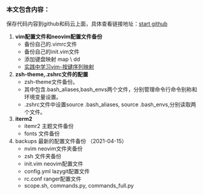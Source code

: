 ### 本文包含内容：  

保存代码内容到github和码云上面，具体查看链接地址：[start github](https://www.jianshu.com/p/a44c7636164b)
1. **vim配置文件和neovim配置文件备份**
    - 备份自己的.vimrc文件
    - 备份自己的init.vim文件
    - 添加键盘映射 map \ dd
    - [实践中学习vim-按键序列映射](https://blog.csdn.net/smstong/article/details/20475223)
2. **zsh-theme,.zshrc文件的配置**
    - zsh-theme文件备份。
    - 其中包含.bash_aliases,bash_envs两个文件，分别管理命令行命令别称和环境变量设置。
    - .zshrc文件中设置source .bash_aliases, source .bash_envs,分别读取两个文件。
3. **iterm2**
    - itemr2 主题文件备份
    - fonts 文件备份
4. backups 最新的配置文件备份 （2021-04-15）
	- nvim neovim文件夹备份
	- zsh 文件夹备份
	- init.vim neovim配置文件
	- config.yml lazygit配置文件
	- rc.conf ranger配置文件
	- scope.sh, commands.py, commands_full.py
